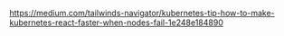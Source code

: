 https://medium.com/tailwinds-navigator/kubernetes-tip-how-to-make-kubernetes-react-faster-when-nodes-fail-1e248e184890